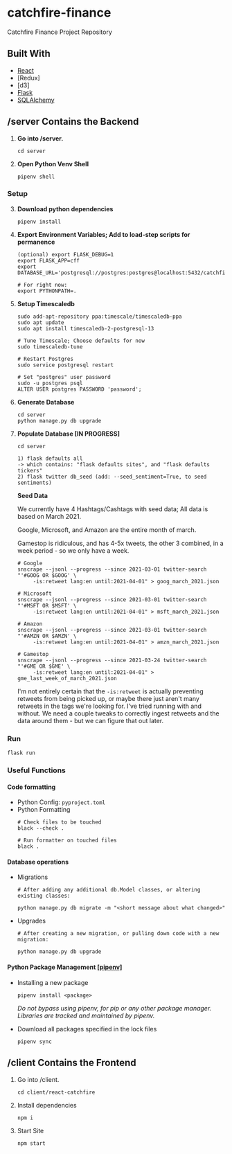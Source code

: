 # catchfire-finance
Catchfire Finance Project Repository 

## Built With

* [React](https://reactjs.org/)
* [Redux]
* [d3]
* [Flask](https://flask.palletsprojects.com/en/1.1.x/)
* [SQLAlchemy](https://www.sqlalchemy.org/)

## /server Contains the Backend

1. **Go into /server.**
   ```
   cd server
   ```

2. **Open Python Venv Shell**
   ```
   pipenv shell
   ```

### Setup
3. **Download python dependencies**
   ```
   pipenv install
   ```

4. **Export Environment Variables; Add to load-step scripts for permanence**
   ```
   (optional) export FLASK_DEBUG=1
   export FLASK_APP=cff
   export DATABASE_URL='postgresql://postgres:postgres@localhost:5432/catchfire'
   
   # For right now:
   export PYTHONPATH=.
   ```
   
5. **Setup Timescaledb**
   ```
   sudo add-apt-repository ppa:timescale/timescaledb-ppa
   sudo apt update
   sudo apt install timescaledb-2-postgresql-13
   
   # Tune Timescale; Choose defaults for now
   sudo timescaledb-tune
   
   # Restart Postgres
   sudo service postgresql restart
   
   # Set "postgres" user password
   sudo -u postgres psql
   ALTER USER postgres PASSWORD 'password';
   ```
   
6. **Generate Database**
   ```
   cd server
   python manage.py db upgrade
   ```
   
7. **Populate Database [IN PROGRESS]**
   ```
   cd server
   
   1) flask defaults all
   -> which contains: "flask defaults sites", and "flask defaults tickers"
   2) flask twitter db_seed (add: --seed_sentiment=True, to seed sentiments)
   ```
   **Seed Data**
   
   We currently have 4 Hashtags/Cashtags with seed data; All data is based on March 2021.
   
   Google, Microsoft, and Amazon are the entire month of march. 
   
   Gamestop is ridiculous, and has 4-5x tweets, the other 3 combined, in a week period - so we only have a week.
   ```
   # Google
   snscrape --jsonl --progress --since 2021-03-01 twitter-search "'#GOOG OR $GOOG' \ 
        -is:retweet lang:en until:2021-04-01" > goog_march_2021.json
   
   # Microsoft
   snscrape --jsonl --progress --since 2021-03-01 twitter-search "'#MSFT OR $MSFT' \
        -is:retweet lang:en until:2021-04-01" > msft_march_2021.json
   
   # Amazon
   snscrape --jsonl --progress --since 2021-03-01 twitter-search "'#AMZN OR $AMZN' \
        -is:retweet lang:en until:2021-04-01" > amzn_march_2021.json
   
   # Gamestop
   snscrape --jsonl --progress --since 2021-03-24 twitter-search "'#GME OR $GME' \
        -is:retweet lang:en until:2021-04-01" > gme_last_week_of_march_2021.json
   ```
   
   I'm not entirely certain that the `-is:retweet` is actually preventing retweets from being picked up, or maybe
   there just aren't many retweets in the tags we're looking for. I've tried running with and without.
   We need a couple tweaks to correctly ingest retweets and the data around them - but we can figure that out later.

### Run
   ```
   flask run
   ```

### Useful Functions
#### Code formatting
- Python Config: `pyproject.toml`
- Python Formatting
  ```
  # Check files to be touched
  black --check .
  
  # Run formatter on touched files
  black .
  ```
#### Database operations
- Migrations
   ```
   # After adding any additional db.Model classes, or altering existing classes:
  
   python manage.py db migrate -m "<short message about what changed>"
   ```
- Upgrades
   ```
  # After creating a new migration, or pulling down code with a new migration:
  
  python manage.py db upgrade
  ```

#### Python Package Management [[pipenv]](https://pipenv.pypa.io/en/latest/#install-pipenv-today)
- Installing a new package
  ```
  pipenv install <package>
  ```
  _Do not bypass using pipenv, for pip or any other package manager. Libraries are tracked and maintained by pipenv._


- Download all packages specified in the lock files
  ```
  pipenv sync
  ```

## /client Contains the Frontend

1. Go into /client.
   ```
   cd client/react-catchfire
   ```
   
2. Install dependencies
   ```
   npm i
   ```

3. Start Site
   ```
   npm start
   ```
